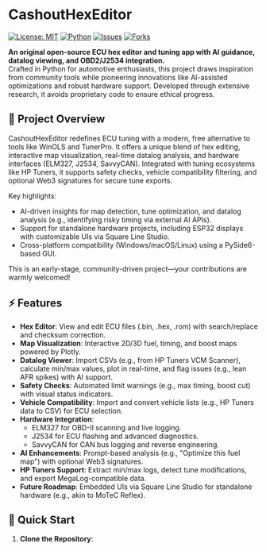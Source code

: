 # CashoutHexEditor

[![License: MIT](https://img.shields.io/badge/License-MIT-yellow.svg)](https://opensource.org/licenses/MIT)
[![Python](https://img.shields.io/badge/Python-3.8%2B-blue.svg)](https://www.python.org/)
[![Issues](https://img.shields.io/github/issues/Cashout-Performance/CashoutHexEditor)](https://github.com/Cashout-Performance/CashoutHexEditor/issues)
[![Forks](https://img.shields.io/github/forks/Cashout-Performance/CashoutHexEditor)](https://github.com/Cashout-Performance/CashoutHexEditor/network)

**An original open-source ECU hex editor and tuning app with AI guidance, datalog viewing, and OBD2/J2534 integration.**  
Crafted in Python for automotive enthusiasts, this project draws inspiration from community tools while pioneering innovations like AI-assisted optimizations and robust hardware support. Developed through extensive research, it avoids proprietary code to ensure ethical progress.

## 🎯 Project Overview
CashoutHexEditor redefines ECU tuning with a modern, free alternative to tools like WinOLS and TunerPro. It offers a unique blend of hex editing, interactive map visualization, real-time datalog analysis, and hardware interfaces (ELM327, J2534, SavvyCAN). Integrated with tuning ecosystems like HP Tuners, it supports safety checks, vehicle compatibility filtering, and optional Web3 signatures for secure tune exports.

Key highlights:
- AI-driven insights for map detection, tune optimization, and datalog analysis (e.g., identifying risky timing via external AI APIs).
- Support for standalone hardware projects, including ESP32 displays with customizable UIs via Square Line Studio.
- Cross-platform compatibility (Windows/macOS/Linux) using a PySide6-based GUI.

This is an early-stage, community-driven project—your contributions are warmly welcomed!

## ⚡ Features
- **Hex Editor**: View and edit ECU files (.bin, .hex, .rom) with search/replace and checksum correction.
- **Map Visualization**: Interactive 2D/3D fuel, timing, and boost maps powered by Plotly.
- **Datalog Viewer**: Import CSVs (e.g., from HP Tuners VCM Scanner), calculate min/max values, plot in real-time, and flag issues (e.g., lean AFR spikes) with AI support.
- **Safety Checks**: Automated limit warnings (e.g., max timing, boost cut) with visual status indicators.
- **Vehicle Compatibility**: Import and convert vehicle lists (e.g., HP Tuners data to CSV) for ECU selection.
- **Hardware Integration**:
  - ELM327 for OBD-II scanning and live logging.
  - J2534 for ECU flashing and advanced diagnostics.
  - SavvyCAN for CAN bus logging and reverse engineering.
- **AI Enhancements**: Prompt-based analysis (e.g., "Optimize this fuel map") with optional Web3 signatures.
- **HP Tuners Support**: Extract min/max logs, detect tune modifications, and export MegaLog-compatible data.
- **Future Roadmap**: Embedded UIs via Square Line Studio for standalone hardware (e.g., akin to MoTeC Reflex).

## 🚀 Quick Start
1. **Clone the Repository**:
